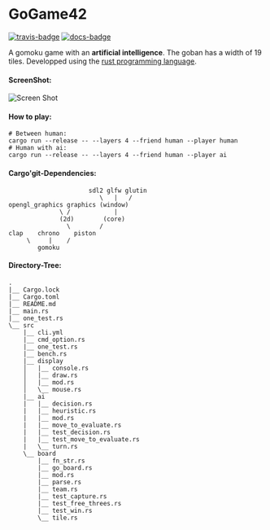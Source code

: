 # GoGame42

[![travis-badge][]][travis] [![docs-badge][]][docs]

[travis-badge]: https://travis-ci.org/gbersac/gomoku_42.svg?style=flat-square
[travis]: https://travis-ci.org/gbersac/gomoku_42
[docs-badge]: https://img.shields.io/badge/API-docs-blue.svg?style=flat-square
[docs]: https://gbersac.github.io/gomoku_42/gomoku

A gomoku game with an **artificial intelligence**. The goban has a width of 19 tiles. Developped using the [rust programming language](https://www.rust-lang.org/).

#### ScreenShot:
![Screen Shot][display-screenshot]

[display-screenshot]: https://raw.githubusercontent.com/gbersac/gomoku_42/gh-pages/screenshot.apng

#### How to play:
```shell
# Between human:
cargo run --release -- --layers 4 --friend human --player human
# Human with ai:
cargo run --release -- --layers 4 --friend human --player ai
```

#### Cargo'git-Dependencies:
```shell
                      sdl2 glfw glutin
                         \   |   /
opengl_graphics graphics (window)
              \ /            |
              (2d)        (core)
                \        /
clap    chrono    piston
     \     |    /
        gomoku
```

#### Directory-Tree:
```shell
.
|__ Cargo.lock
|__ Cargo.toml
|__ README.md
|__ main.rs
|__ one_test.rs
\__ src
    |__ cli.yml
    |__ cmd_option.rs
    |__ one_test.rs
    |__ bench.rs
    |__ display
    │   |__ console.rs
    │   |__ draw.rs
    │   |__ mod.rs
    │   \__ mouse.rs
    |__ ai
    |   |__ decision.rs
    |   |__ heuristic.rs
    |   |__ mod.rs
    |   |__ move_to_evaluate.rs
    |   |__ test_decision.rs
    |   |__ test_move_to_evaluate.rs
    |   \__ turn.rs
    \__ board
        |__ fn_str.rs
        |__ go_board.rs
        |__ mod.rs
        |__ parse.rs
        |__ team.rs
        |__ test_capture.rs
        |__ test_free_threes.rs
        |__ test_win.rs
        \__ tile.rs
```
